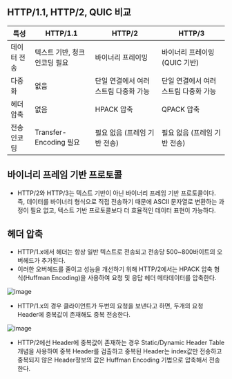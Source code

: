 ## HTTP/1.1, HTTP/2, QUIC 비교
| 특성 | HTTP/1.1 | HTTP/2 | HTTP/3 |
| --- | --- | --- | --- |
| 데이터 전송 | 텍스트 기반, 청크 인코딩 필요 | 바이너리 프레이밍 | 바이너리 프레이밍 (QUIC 기반) |
| 다중화 | 없음 | 단일 연결에서 여러 스트림 다중화 가능 | 단일 연결에서 여러 스트림 다중화 가능 |
| 헤더 압축 | 없음 | HPACK 압축 | QPACK 압축 |
| 전송 인코딩 | Transfer-Encoding 필요 | 필요 없음 (프레임 기반 전송) | 필요 없음 (프레임 기반 전송) |

## 바이너리 프레임 기반 프로토콜
- HTTP/2와 HTTP/3는 텍스트 기반이 아닌 바이너리 프레임 기반 프로토콜이다. 즉, 데이터를 바이너리 형식으로 직접 전송하기 때문에 ASCII 문자열로 변환하는 과정이 필요 없고, 텍스트 기반 프로토콜보다 더 효율적인 데이터 표현이 가능하다.

## 헤더 압축
- HTTP/1.x에서 헤더는 항상 일반 텍스트로 전송되고 전송당 500~800바이트의 오버헤드가 추가된다.
- 이러한 오버헤드를 줄이고 성능을 개선하기 위해 HTTP/2에서는 HPACK 압축 형식(Huffman Encoding)을 사용하여 요청 및 응답 헤더 메타데이터를 압축한다.

![image](https://github.com/heeom/202404-http-perfect-guide/assets/64389364/82a435fe-d96c-447c-8ade-4c3506ccd1c3)

- HTTP/1.x의 경우 클라이언트가 두번의 요청을 보낸다고 하면, 두개의 요청 Header에 중복값이 존재해도 중복 전송한다.

![image](https://github.com/heeom/202404-http-perfect-guide/assets/64389364/f0c8b107-df67-4a7a-970a-7af4ede359e8)
- HTTP/2에선 Header에 중복값이 존재하는 경우 Static/Dynamic Header Table 개념을 사용하여 중복 Header를 검출하고 중복된 Header는 index값만 전송하고 중복되지 않은 Header정보의 값은  Huffman Encoding 기법으로 압축해서 전송한다.
